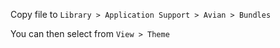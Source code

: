 Copy file to `Library > Application Support > Avian > Bundles`

You can then select from `View > Theme`